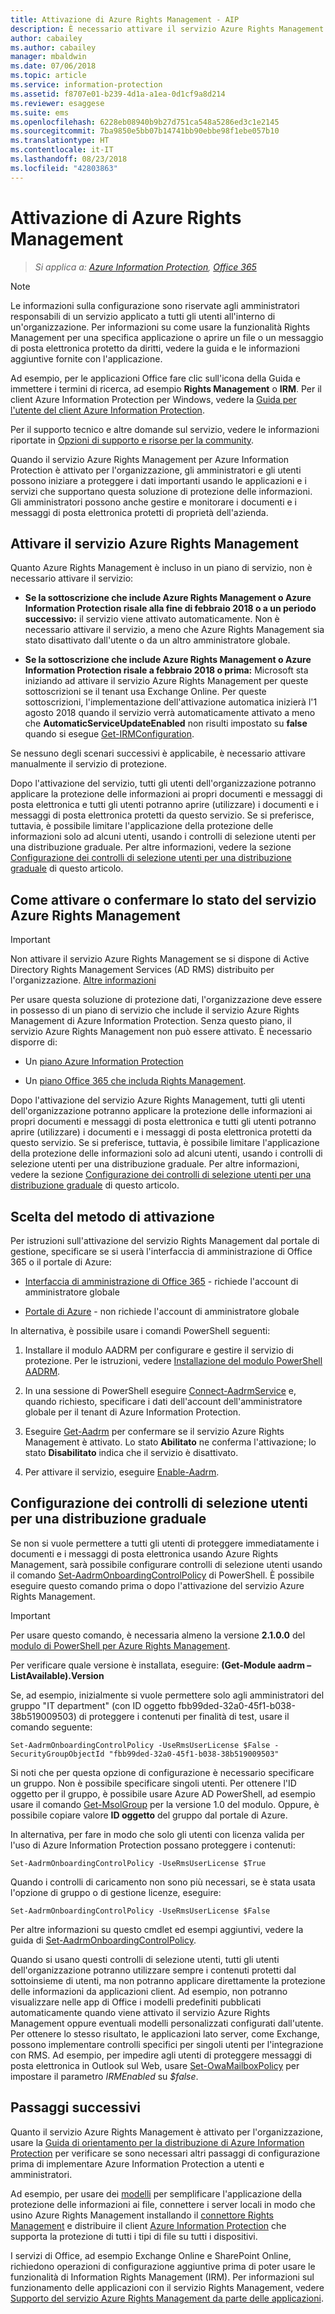 ```yaml
---
title: Attivazione di Azure Rights Management - AIP
description: È necessario attivare il servizio Azure Rights Management prima che l'organizzazione possa iniziare a proteggere i documenti e i messaggi di posta elettronica usando le applicazioni e i servizi che supportano questa soluzione di protezione delle informazioni.
author: cabailey
ms.author: cabailey
manager: mbaldwin
ms.date: 07/06/2018
ms.topic: article
ms.service: information-protection
ms.assetid: f8707e01-b239-4d1a-a1ea-0d1cf9a8d214
ms.reviewer: esaggese
ms.suite: ems
ms.openlocfilehash: 6228eb08940b9b27d751ca548a5286ed3c1e2145
ms.sourcegitcommit: 7ba9850e5bb07b14741bb90ebbe98f1ebe057b10
ms.translationtype: HT
ms.contentlocale: it-IT
ms.lasthandoff: 08/23/2018
ms.locfileid: "42803863"
---
```

# <a name="activating-azure-rights-management"></a>Attivazione di Azure Rights Management

>*Si applica a: [Azure Information Protection](https://azure.microsoft.com/pricing/details/information-protection), [Office 365](http://download.microsoft.com/download/E/C/F/ECF42E71-4EC0-48FF-AA00-577AC14D5B5C/Azure_Information_Protection_licensing_datasheet_EN-US.pdf)*

> [!NOTE]
> Le informazioni sulla configurazione sono riservate agli amministratori responsabili di un servizio applicato a tutti gli utenti all'interno di un'organizzazione. Per informazioni su come usare la funzionalità Rights Management per una specifica applicazione o aprire un file o un messaggio di posta elettronica protetto da diritti, vedere la guida e le informazioni aggiuntive fornite con l'applicazione.
>
> Ad esempio, per le applicazioni Office fare clic sull'icona della Guida e immettere i termini di ricerca, ad esempio **Rights Management** o **IRM**. Per il client Azure Information Protection per Windows, vedere la [Guida per l'utente del client Azure Information Protection](./rms-client/client-user-guide.md).
>
> Per il supporto tecnico e altre domande sul servizio, vedere le informazioni riportate in [Opzioni di supporto e risorse per la community](information-support.md#support-options-and-community-resources).

Quando il servizio Azure Rights Management per Azure Information Protection è attivato per l'organizzazione, gli amministratori e gli utenti possono iniziare a proteggere i dati importanti usando le applicazioni e i servizi che supportano questa soluzione di protezione delle informazioni. Gli amministratori possono anche gestire e monitorare i documenti e i messaggi di posta elettronica protetti di proprietà dell'azienda. 


## <a name="do-you-need-to-activate-azure-rights-management"></a>Attivare il servizio Azure Rights Management

Quanto Azure Rights Management è incluso in un piano di servizio, non è necessario attivare il servizio:

- **Se la sottoscrizione che include Azure Rights Management o Azure Information Protection risale alla fine di febbraio 2018 o a un periodo successivo:** il servizio viene attivato automaticamente. Non è necessario attivare il servizio, a meno che Azure Rights Management sia stato disattivato dall'utente o da un altro amministratore globale.

- **Se la sottoscrizione che include Azure Rights Management o Azure Information Protection risale a febbraio 2018 o prima:** Microsoft sta iniziando ad attivare il servizio Azure Rights Management per queste sottoscrizioni se il tenant usa Exchange Online. Per queste sottoscrizioni, l'implementazione dell'attivazione automatica inizierà l'1 agosto 2018 quando il servizio verrà automaticamente attivato a meno che **AutomaticServiceUpdateEnabled** non risulti impostato su **false** quando si esegue [Get-IRMConfiguration](/powershell/module/exchange/encryption-and-certificates/get-irmconfiguration?view=exchange-ps). 

Se nessuno degli scenari successivi è applicabile, è necessario attivare manualmente il servizio di protezione. 

Dopo l'attivazione del servizio, tutti gli utenti dell'organizzazione potranno applicare la protezione delle informazioni ai propri documenti e messaggi di posta elettronica e tutti gli utenti potranno aprire (utilizzare) i documenti e i messaggi di posta elettronica protetti da questo servizio. Se si preferisce, tuttavia, è possibile limitare l'applicazione della protezione delle informazioni solo ad alcuni utenti, usando i controlli di selezione utenti per una distribuzione graduale. Per altre informazioni, vedere la sezione [Configurazione dei controlli di selezione utenti per una distribuzione graduale](#configuring-onboarding-controls-for-a-phased-deployment) di questo articolo.

## <a name="how-to-activate-or-confirm-the-status-of-the-azure-rights-management-service"></a>Come attivare o confermare lo stato del servizio Azure Rights Management 

> [!IMPORTANT]
> Non attivare il servizio Azure Rights Management se si dispone di Active Directory Rights Management Services (AD RMS) distribuito per l'organizzazione. [Altre informazioni](prepare-environment-adrms.md)

Per usare questa soluzione di protezione dati, l'organizzazione deve essere in possesso di un piano di servizio che include il servizio Azure Rights Management di Azure Information Protection. Senza questo piano, il servizio Azure Rights Management non può essere attivato. È necessario disporre di:

- Un [piano Azure Information Protection](https://www.microsoft.com/cloud-platform/azure-information-protection-pricing) 

- Un [piano Office 365 che includa Rights Management](http://download.microsoft.com/download/E/C/F/ECF42E71-4EC0-48FF-AA00-577AC14D5B5C/Azure_Information_Protection_licensing_datasheet_EN-US.pdf).

Dopo l'attivazione del servizio Azure Rights Management, tutti gli utenti dell'organizzazione potranno applicare la protezione delle informazioni ai propri documenti e messaggi di posta elettronica e tutti gli utenti potranno aprire (utilizzare) i documenti e i messaggi di posta elettronica protetti da questo servizio. Se si preferisce, tuttavia, è possibile limitare l'applicazione della protezione delle informazioni solo ad alcuni utenti, usando i controlli di selezione utenti per una distribuzione graduale. Per altre informazioni, vedere la sezione [Configurazione dei controlli di selezione utenti per una distribuzione graduale](#configuring-onboarding-controls-for-a-phased-deployment) di questo articolo.

## <a name="choosing-your-activation-method"></a>Scelta del metodo di attivazione

Per istruzioni sull'attivazione del servizio Rights Management dal portale di gestione, specificare se si userà l'interfaccia di amministrazione di Office 365 o il portale di Azure:

- [Interfaccia di amministrazione di Office 365](activate-office365.md) - richiede l'account di amministratore globale

- [Portale di Azure](activate-azure.md) - non richiede l'account di amministratore globale

In alternativa, è possibile usare i comandi PowerShell seguenti:

1. Installare il modulo AADRM per configurare e gestire il servizio di protezione. Per le istruzioni, vedere [Installazione del modulo PowerShell AADRM](install-powershell.md).

2. In una sessione di PowerShell eseguire [Connect-AadrmService](/powershell/module/aadrm/connect-aadrmservice) e, quando richiesto, specificare i dati dell'account dell'amministratore globale per il tenant di Azure Information Protection.

3. Eseguire [Get-Aadrm](/powershell/aadrm/vlatest/get-aadrm) per confermare se il servizio Azure Rights Management è attivato. Lo stato **Abilitato** ne conferma l'attivazione; lo stato **Disabilitato** indica che il servizio è disattivato.

4. Per attivare il servizio, eseguire [Enable-Aadrm](/powershell/aadrm/vlatest/enable-aadrm).

## <a name="configuring-onboarding-controls-for-a-phased-deployment"></a>Configurazione dei controlli di selezione utenti per una distribuzione graduale
Se non si vuole permettere a tutti gli utenti di proteggere immediatamente i documenti e i messaggi di posta elettronica usando Azure Rights Management, sarà possibile configurare controlli di selezione utenti usando il comando [Set-AadrmOnboardingControlPolicy](/powershell/module/aadrm/set-aadrmonboardingcontrolpolicy) di PowerShell. È possibile eseguire questo comando prima o dopo l'attivazione del servizio Azure Rights Management.

> [!IMPORTANT]
> Per usare questo comando, è necessaria almeno la versione **2.1.0.0** del [modulo di PowerShell per Azure Rights Management](https://go.microsoft.com/fwlink/?LinkId=257721).
>
> Per verificare quale versione è installata, eseguire: **(Get-Module aadrm –ListAvailable).Version**

Se, ad esempio, inizialmente si vuole permettere solo agli amministratori del gruppo "IT department" (con ID oggetto fbb99ded-32a0-45f1-b038-38b519009503) di proteggere i contenuti per finalità di test, usare il comando seguente:

```
Set-AadrmOnboardingControlPolicy -UseRmsUserLicense $False -SecurityGroupObjectId "fbb99ded-32a0-45f1-b038-38b519009503"
```

Si noti che per questa opzione di configurazione è necessario specificare un gruppo. Non è possibile specificare singoli utenti. Per ottenere l'ID oggetto per il gruppo, è possibile usare Azure AD PowerShell, ad esempio usare il comando [Get-MsolGroup](/powershell/msonline/v1/get-msolgroup) per la versione 1.0 del modulo. Oppure, è possibile copiare valore **ID oggetto** del gruppo dal portale di Azure.

In alternativa, per fare in modo che solo gli utenti con licenza valida per l'uso di Azure Information Protection possano proteggere i contenuti:

```
Set-AadrmOnboardingControlPolicy -UseRmsUserLicense $True
```

Quando i controlli di caricamento non sono più necessari, se è stata usata l'opzione di gruppo o di gestione licenze, eseguire:

```
Set-AadrmOnboardingControlPolicy -UseRmsUserLicense $False
```

Per altre informazioni su questo cmdlet ed esempi aggiuntivi, vedere la guida di [Set-AadrmOnboardingControlPolicy](/powershell/aadrm/vlatest/set-aadrmonboardingcontrolpolicy).

Quando si usano questi controlli di selezione utenti, tutti gli utenti dell'organizzazione potranno utilizzare sempre i contenuti protetti dal sottoinsieme di utenti, ma non potranno applicare direttamente la protezione delle informazioni da applicazioni client. Ad esempio, non potranno visualizzare nelle app di Office i modelli predefiniti pubblicati automaticamente quando viene attivato il servizio Azure Rights Management oppure eventuali modelli personalizzati configurati dall'utente. Per ottenere lo stesso risultato, le applicazioni lato server, come Exchange, possono implementare controlli specifici per singoli utenti per l'integrazione con RMS. Ad esempio, per impedire agli utenti di proteggere messaggi di posta elettronica in Outlook sul Web, usare [Set-OwaMailboxPolicy](/powershell/module/exchange/client-access/set-owamailboxpolicy?view=exchange-ps) per impostare il parametro *IRMEnabled* su *$false*.


## <a name="next-steps"></a>Passaggi successivi
Quanto il servizio Azure Rights Management è attivato per l'organizzazione, usare la [Guida di orientamento per la distribuzione di Azure Information Protection](deployment-roadmap.md) per verificare se sono necessari altri passaggi di configurazione prima di implementare Azure Information Protection a utenti e amministratori. 

Ad esempio, per usare dei [modelli](configure-policy-templates.md) per semplificare l'applicazione della protezione delle informazioni ai file, connettere i server locali in modo che usino Azure Rights Management installando il [connettore Rights Management](deploy-rms-connector.md) e distribuire il client [Azure Information Protection](./rms-client/aip-client.md) che supporta la protezione di tutti i tipi di file su tutti i dispositivi. 

I servizi di Office, ad esempio Exchange Online e SharePoint Online, richiedono operazioni di configurazione aggiuntive prima di poter usare le funzionalità di Information Rights Management (IRM). Per informazioni sul funzionamento delle applicazioni con il servizio Rights Management, vedere [Supporto del servizio Azure Rights Management da parte delle applicazioni](applications-support.md).


